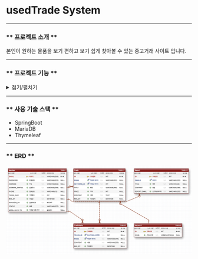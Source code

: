 # usedTrade System
***

### ** 프로젝트 소개 **
본인이 원하는 물품을 보기 편하고 보기 쉽게 찾아볼 수 있는 중고거래 사이트 입니다.

***
### ** 프로젝트 기능 **

<details markdown="1">
<summary>접기/펼치기</summary>

#### 회원(User)
* 회원(User)의 회원가입과 로그인 기능
  * 회원가입 기능 
    * 회원가입 진행시 아이디(이메일), 비밀번호, 주소, 전화번호가 필요하다
    * 회원가입시 이메일 인증을 요구하며 인증이 되지 않은 계정에 대해서는 로그인이 불가능하다
    * 이메일 인증을 이미 한 회원은 다시 이메일 인증을 시도해도 진행이 되지 않는다
  * 로그인 기능
    * 존재하는 계정이여야 하며 비밀번호 불일치시 로그인은 진행이 되지 않는다
    * 정지나 탈퇴 상태로 전환된 계정이 로그인 시도시 에러를 발생시킨다
  * 마이페이지 기능
    * 회원은 자신의 회원정보를(아이디, 주소, 전화번호, 등급) 조회할 수 있다 
    * 회원은 자신의 회원정보(비밀번호-초기화, 주소, 전화번호)를 수정할 수 있다
    * 회원은 해당 사이트에서 탈퇴를 진행 할 수 있다
    * 마이페이지에서 회원 본인이 작성한 게시글(판매내역)들을 볼 수 있다
    * 마이페이지에서 회원 본인이 단 댓글이 존재하는 게시글들의 목록을 볼 수 있다
    * 회원 본인이 관심/찜을 등록한 게시글의 목록을 보여준다


* 회원의 중고거래 게시판 사용 기능
  * 게시판 작성
    * 로그인한 회원에 대해서만 게시판 작성 기능을 제공한다
    * 제목, 내용, 키워드(물품의 키워드), 가격, 첨부파일, 거래여부(거래중, 거래완료)를 게시할 수 있다
  * 게시판 조회
    * 로그인한 회원에 대해서만 중고거래 게시글에 들어갈 수 있다
    * 해당 게시글에서 댓글을 달아 연락을 취할 수 있다
    * 게시글에서 관심/찜을 등록할 수 있다
    * 거래자의 아이디를 클릭할시 거래자의 간략한정보(거래횟수, 게시글목록)을 조회할 수 있다
  * 게시판 수정
    * 회원 본인이 작성한 게시글에 대해서만 수정을 시도할 수 있다
    * 본인이 쓴 게시글이 아닌 게시글에 대해 수정을 시도 하는 경우 경고 알림을 띄우고 목록으로 돌아간다
    * 제목, 내용, 첨부파일, 거래 진행 후 거래여부(거래중, 거래완료)의 내용을 수정할 수 있다
  * 게시판 삭제
    * 회원 본인이 작성한 게시글에 대해서만 삭제를 시도 할 수 있다
    * 본인이 아닌 게시글을 삭제를 시도하는 경우 경고 알림을 띄우고 목록으로 돌아간다
  * 게시판 목록
    * 모든 사용자의 게시글들을 조회할 수 있다
    * 게시글 id, 제목[댓글개수], 작성자 아이디, 작성일자를 보여준다
    * 제목, 내용, 작성자 아이디를 기준으로 검색을 할 수 있다
    * 모든 목록 페이지는 페이징 기능을 제공한다
    * 카테고리(키워드) 별로 게시글을 보여주는 기능을 제공한다
  

* 신고글 기능
  * 신고글 작성
    * 제목, 신고아이디, 내용, 첨부파일을 게시할 수 있다
  * 신고글 조회
    * 모든 회원이 신고글(제목, 신고대상 아이디, 내용, 첨부파일)을 조회할 수 있다
  * 신고글 수정
    * 자신이 작성한 신고글에 대해서 수정을 진행 할 수 있다
    * 자신이 작성한 글이 아닌 글을 수정을 시도할시 에러를 발생한다
  * 신고글 삭제
    * 자신이 작성한 신고글에 대해서 삭제를 진행 할 수 있다
    * 자신이 작성한 글이 아닌 글을 삭제 시도시 에러를 발생한다
  * 신고글 목록
    * 모든 사용자의 신고글 목록을 신고글id, 제목, 신고대상 아이디, 작성자 아이디, 작성일자를 표시한다
    * 신고대상 아이디, 작성자 아이디를 이용해서 검색을 할 수 있다
    * 페이징 기능을 제공한다


#### 관리자(Admin)
* 회원관리
  * 가입되어 있는 회원의 목록을 조회 할 수 있다
  * 가입한 회원의 상태(사용중, 정지, 탈퇴)를 변경할 수 있다
  * 가입한 회원의 비밀번호를 초기화 할 수 있다
* 카테고리/키워드 관리
  * 신규 카테고리, 키워드를 생성 및 삭제 할 수 있다
* 중고거래 게시글 관리
  * 모든 회원이 작성한 거래 게시글을 조회할 수 있다 
  * 회원이 작성한 게시글을 삭제할 수 있다
* 신고글 관리
  * 모든 회원이 작성한 신고글을 조회할 수 있다 
  * 회원이 작성한 신고글을 삭제할 수 있다

</details>

***
### ** 사용 기술 스택 **
* SpringBoot
* MariaDB
* Thymeleaf

***
### ** ERD **
![img.png](img/ERD.png)
